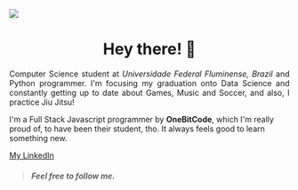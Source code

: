 
<img float="right" src="https://user-images.githubusercontent.com/43455579/109089211-a1dfeb80-76ef-11eb-9a20-03dbfe6aec08.png">

<!--![2](https://user-images.githubusercontent.com/43455579/109089211-a1dfeb80-76ef-11eb-9a20-03dbfe6aec08.png)-->

<div>
<h1 align="center">Hey there! 🤘</h1>

<p align="justify">Computer Science student at <i>Universidade Federal Fluminense, Brazil</i> and Python programmer. I'm focusing my graduation onto Data Science and constantly getting up to date about Games, Music and Soccer, and also, I practice Jiu Jitsu!</p>
<p>I'm a Full Stack Javascript programmer by <strong>OneBitCode</strong>, which I'm really proud of, to have been their student, tho. It always feels good to learn something new.</p>

[My LinkedIn](https://www.linkedin.com/in/felipe-henrique-peixoto-neto-459735202/)
> ##### Feel free to follow me. 
</div>

<!--
**Felipeixotont/Felipeixotont** is a ✨ _special_ ✨ repository because its `README.md` (this file) appears on your GitHub profile.


- 🔭 I’m currently working on ...
- 🌱 I’m currently learning ...
- 👯 I’m looking to collaborate on ...
- 🤔 I’m looking for help with ...
- 💬 Ask me about ...
- 📫 How to reach me: ...
- 😄 Pronouns: ...
- ⚡ Fun fact: ...
-->

